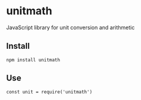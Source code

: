 # unitmath
JavaScript library for unit conversion and arithmetic

## Install

`npm install unitmath`

## Use

`const unit = require('unitmath')`